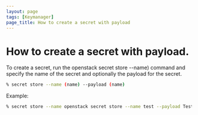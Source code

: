 ```yaml
---
layout: page
tags: [Keymanager]
page_title: How to create a secret with payload
---
```


# How to create a secret with payload.

To create a secret, run the openstack secret store --name) command and specify the name of the secret and optionally the payload for the secret. 
```bash
% secret store --name (name) --payload (name)
```

Example:
```bash
% secret store --name openstack secret store --name test --payload Testpayload
```